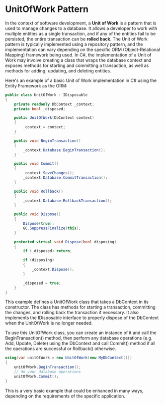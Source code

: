 # UnitOfWork Pattern

In the context of software development, a **Unit of Work** is a pattern that is used to manage changes to a database. It allows a developer to work with multiple entities as a single transaction, and if any of the entities fail to be persisted, the entire transaction can be **rolled back**. The Unit of Work pattern is typically implemented using a repository pattern, and the implementation can vary depending on the specific ORM (Object-Relational Mapping) framework being used. In C#, the implementation of a Unit of Work may involve creating a class that wraps the database context and exposes methods for starting and committing a transaction, as well as methods for adding, updating, and deleting entities.

Here's an example of a basic Unit of Work implementation in C# using the Entity Framework as the ORM:

``` C#
public class UnitOfWork : IDisposable
{
    private readonly DbContext _context;
    private bool _disposed;

    public UnitOfWork(DbContext context)
    {
        _context = context;
    }

    public void BeginTransaction()
    {
        _context.Database.BeginTransaction();
    }

    public void Commit()
    {
        _context.SaveChanges();
        _context.Database.CommitTransaction();
    }

    public void Rollback()
    {
        _context.Database.RollbackTransaction();
    }

    public void Dispose()
    {
        Dispose(true);
        GC.SuppressFinalize(this);
    }

    protected virtual void Dispose(bool disposing)
    {
        if (_disposed) return;

        if (disposing)
        {
            _context.Dispose();
        }

        _disposed = true;
    }
}
```

This example defines a UnitOfWork class that takes a DbContext in its constructor. The class has methods for starting a transaction, committing the changes, and rolling back the transaction if necessary. It also implements the IDisposable interface to properly dispose of the DbContext when the UnitOfWork is no longer needed.

To use this UnitOfWork class, you can create an instance of it and call the BeginTransaction() method, then perform any database operations (e.g. Add, Update, Delete) using the DbContext and call Commit() method if all the operations are successful or Rollback() otherwise.

``` C#
using(var unitOfWork = new UnitOfWork(new MyDbContext()))
{
    unitOfWork.BeginTransaction();
    // do your database operations
    unitOfWork.Commit();
}
```

This is a very basic example that could be enhanced in many ways, depending on the requirements of the specific application.
